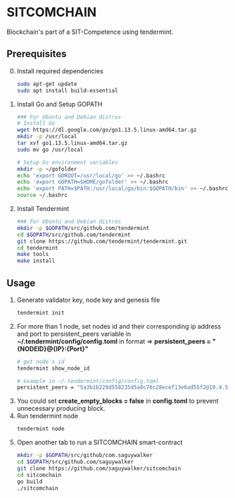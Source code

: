 # SITCOMCHAIN
Blockchain's part of a SIT-Competence using tendermint.

## Prerequisites
0. Install required dependencies
    ```bash
    sudo apt-get update
    sudo apt install build-essential
    ```

1. Install Go and Setup GOPATH
    ```bash
    ### For Ubuntu and Debian distros
    # Install Go
    wget https://dl.google.com/go/go1.13.5.linux-amd64.tar.gz
    mkdir -p /usr/local
    tar xvf go1.13.5.linux-amd64.tar.gz
    sudo mv go /usr/local
    
    # Setup Go environment variables
    mkdir -p ~/gofolder
    echo 'export GOROOT=/usr/local/go' >> ~/.bashrc
    echo 'export GOPATH=$HOME/gofolder' >> ~/.bashrc
    echo 'export PATH=$PATH:/usr/local/go/bin:$GOPATH/bin' >> ~/.bashrc
    source ~/.bashrc
    ```
 2. Install Tendermint
    ```bash
    ### For Ubuntu and Debian distros
    mkdir -p $GOPATH/src/github.com/tendermint
    cd $GOPATH/src/github.com/tendermint
    git clone https://github.com/tendermint/tendermint.git
    cd tendermint
    make tools
    make install
    ```

## Usage
1. Generate validator key, node key and genesis file
    ```bash
    tendermint init
    
    ```
2. For more than 1 node, set nodes id and their corresponding ip address and port to persistent_peers variable in **~/.tendermint/config/config.toml** in format => **persistent_peers = "{NODEID}@{IP}:{Port}"**
    ```bash
    # get node's id
    tendermint show_node_id
    
    # example in ~/.tendermint/config/config.toml
    persistent_peers = "5a3b1b228d558235d5a8c76c28ecef13e6ad55f2@10.4.56.17:26656,31c219dd725aa371052c2d9b8c1f12de13ed4591@10.4.56.22:26656,8369dfd9f8cedf85db929186fade7054175a4cf1@10.4.56.23:26656"
    ```
3. You could set **create_empty_blocks = false** in **config.toml** to prevent unnecessary producing block.
4. Run tendermint node
    ```bash
    tendermint node
    ```
5. Open another tab to run a SITCOMCHAIN smart-contract
    ```bash
    mkdir -p $GOPATH/src/github/com.saguywalker
    cd $GOPATH/src/github.com/saguywalker
    git clone https://github.com/saguywalker/sitcomchain
    cd sitcomchain
    go build
    ./sitcomchain
    ```
